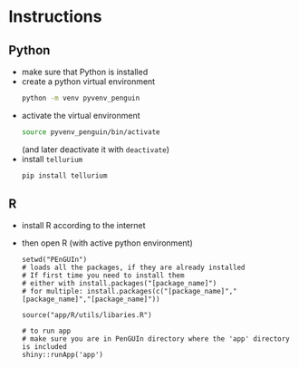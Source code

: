 # Instructions

## Python
- make sure that Python is installed
- create a python virtual environment
  ```sh
  python -m venv pyvenv_penguin
  ```
- activate the virtual environment
  ```sh
  source pyvenv_penguin/bin/activate
  ```
  (and later deactivate it with `deactivate`)
- install `tellurium`
  ```sh
  pip install tellurium
  ```


## R
- install R according to the internet

- then open R (with active python environment)
  ```{r}
  setwd("PEnGUIn")
  # loads all the packages, if they are already installed
  # If first time you need to install them
  # either with install.packages("[package_name]")
  # for multiple: install.packages(c("[package_name]","[package_name]","[package_name]"))

  source("app/R/utils/libaries.R")

  # to run app
  # make sure you are in PenGUIn directory where the 'app' directory is included
  shiny::runApp('app')

  ```

  
